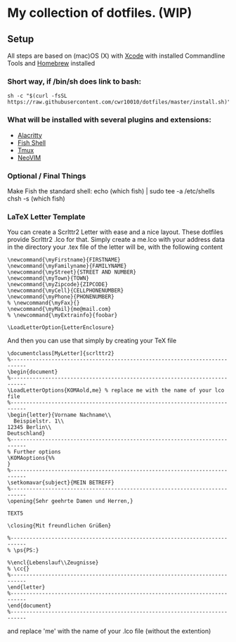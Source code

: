 # My collection of dotfiles. (WIP)

## Setup
All steps are based on (mac)OS (X) with [Xcode](https://developer.apple.com/xcode/) with installed Commandline Tools and [Homebrew](http://brew.sh) installed

### Short way, if /bin/sh does link to bash:
    sh -c "$(curl -fsSL https://raw.githubusercontent.com/cwr10010/dotfiles/master/install.sh)"

### What will be installed with several plugins and extensions:

 * [Alacritty](https://github.com/alacritty/alacritty)
 * [Fish Shell](https://fishshell.com)
 * [Tmux](https://github.com/tmux/tmux)
 * [NeoVIM](https://neovim.io)

### Optional / Final Things

Make Fish the standard shell:
    echo (which fish) | sudo tee -a /etc/shells
    chsh -s (which fish)

### LaTeX Letter Template
You can create a Scrlttr2 Letter with ease and a nice layout. These dotfiles provide Scrlttr2 .lco for that. Simply create a me.lco with your address data in the directory your .tex file of the letter will be, with the following content

    \newcommand{\myFirstname}{FIRSTNAME}
    \newcommand{\myFamilyname}{FAMILYNAME}
    \newcommand{\myStreet}{STREET AND NUMBER}
    \newcommand{\myTown}{TOWN}
    \newcommand{\myZipcode}{ZIPCODE}
    \newcommand{\myCell}{CELLPHONENUMBER}
    \newcommand{\myPhone}{PHONENUMBER}
    % \newcommand{\myFax}{}
    \newcommand{\myMail}{me@mail.com}
    % \newcommand{\myExtrainfo}{foobar}

    \LoadLetterOption{LetterEnclosure}

And then you can use that simply by creating your TeX file

    \documentclass[MyLetter]{scrlttr2}
    %---------------------------------------------------------------------------
    \begin{document}
    %---------------------------------------------------------------------------
    \LoadLetterOptions{KOMAold,me} % replace me with the name of your lco file
    %---------------------------------------------------------------------------
    \begin{letter}{Vorname Nachname\\
      Beispielstr. 1\\
    12345 Berlin\\
    Deutschland}
    %---------------------------------------------------------------------------
    % Further options
    \KOMAoptions{%%
    }
    %---------------------------------------------------------------------------
    \setkomavar{subject}{MEIN BETREFF}
    %---------------------------------------------------------------------------
    \opening{Sehr geehrte Damen und Herren,}

    TEXT5

    \closing{Mit freundlichen Grüßen}

    %---------------------------------------------------------------------------
    % \ps{PS:}

    %\encl{Lebenslauf\\Zeugnisse}
    % \cc{}
    %---------------------------------------------------------------------------
    \end{letter}
    %---------------------------------------------------------------------------
    \end{document}
    %---------------------------------------------------------------------------

and replace 'me' with the name of your .lco file (without the extention)

